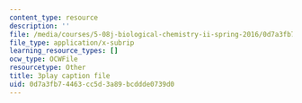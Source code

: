 ```yaml
---
content_type: resource
description: ''
file: /media/courses/5-08j-biological-chemistry-ii-spring-2016/0d7a3fb74463cc5d3a89bcddde0739d0_VUGsZgQaAZs.srt
file_type: application/x-subrip
learning_resource_types: []
ocw_type: OCWFile
resourcetype: Other
title: 3play caption file
uid: 0d7a3fb7-4463-cc5d-3a89-bcddde0739d0
---
```

